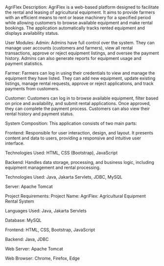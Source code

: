 AgriFlex
Description:
AgriFlex is a web-based platform designed to facilitate the rental and leasing of agricultural equipment. It aims to provide farmers with an efficient means to rent or lease machinery for a specified period while allowing customers to browse available equipment and make rental bookings. The application automatically tracks rented equipment and displays availability status.

User Modules:
Admin:
Admins have full control over the system. They can manage user accounts (customers and farmers), view all rental transactions, approve or reject equipment listings, and oversee the payment history. Admins can also generate reports for equipment usage and payment statistics.

Farmer:
Farmers can log in using their credentials to view and manage the equipment they have listed. They can add new equipment, update existing listings, manage rental requests, approve or reject applications, and track payments from customers.

Customer:
Customers can log in to browse available equipment, filter based on price and availability, and submit rental applications. Once approved, they can complete the payment process. Customers can also view their rental history and payment status.



System Composition:
This application consists of two main parts:

Frontend:
Responsible for user interaction, design, and layout. It presents content and data to users, providing a responsive and intuitive user interface.

Technologies Used: HTML, CSS (Bootstrap), JavaScript

Backend:
Handles data storage, processing, and business logic, including equipment management and rental processing.

Technologies Used: Java, Jakarta Servlets, JDBC, MySQL

Server: Apache Tomcat



Project Requirements:
Project Name: AgriFlex: Agricultural Equipment Rental System

Languages Used: Java, Jakarta Servlets

Database: MySQL

Frontend: HTML, CSS, Bootstrap, JavaScript

Backend: Java, JDBC

Web Server: Apache Tomcat

Web Browser: Chrome, Firefox, Edge
